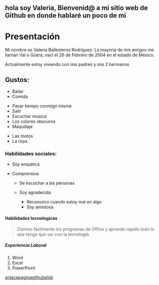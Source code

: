 ##  hola soy Valeria, Bienvenid@ a mi sitio web de Github en donde hablaré un poco de mi 

# Presentación 
Mi nombre es Valeria Ballesteros Rodriguez. La mayoria de mis amigos me llaman Val o Gúera; nací el 26 de Febrero de 2004 en el estado de México.

Actualmente estoy viviendo con mis padres y mis 2 hermanos 

## Gustos:
- Bailar 
- Comida 
* Pasar tiempo conmigo misma
* Salir 
* Escuchar musica 
* Los colores obscuros 
* Maquillaje 
- Las motos 
- La ropa 

### Habilidades sociales:
- Soy empática 
- Comprensiva 
 
    - Se escuchar a las personas 
    - Soy agradecida 
        
        - Reconozco cuando estoy mal en algo
        - Soy amistosa 
        
#### Habilidades tecnologicas 
> Domino facilmente los programas de Office y aprendo rápido todo lo que tenga que ver con la tecnología

##### Experiencia Laboral
1. Word 
2. Excel
3. PowerPoint 

[enlacepaginagithubaVal](https://valballe.github.io/)

